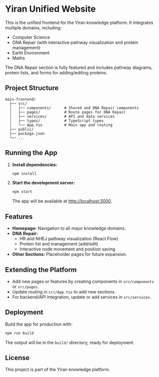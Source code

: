 # Yiran Unified Website

This is the unified frontend for the Yiran knowledge platform. It integrates multiple domains, including:

- Computer Science
- DNA Repair (with interactive pathway visualization and protein management)
- Earth Environment
- Maths

The DNA Repair section is fully featured and includes pathway diagrams, protein lists, and forms for adding/editing proteins.

## Project Structure

```
main-frontend/
  ├── src/
  │   ├── components/      # Shared and DNA Repair components
  │   ├── pages/           # Route pages for DNA Repair
  │   ├── services/        # API and data services
  │   ├── types/           # TypeScript types
  │   └── App.tsx          # Main app and routing
  ├── public/
  ├── package.json
  └── ...
```

## Running the App

1. **Install dependencies:**
   ```bash
   npm install
   ```
2. **Start the development server:**
   ```bash
   npm start
   ```
   The app will be available at [http://localhost:3000](http://localhost:3000).

## Features

- **Homepage:** Navigation to all major knowledge domains.
- **DNA Repair:**
  - HR and NHEJ pathway visualization (React Flow)
  - Protein list and management (add/edit)
  - Interactive node movement and position saving
- **Other Sections:** Placeholder pages for future expansion.

## Extending the Platform
- Add new pages or features by creating components in `src/components` or `src/pages`.
- Update routing in `src/App.tsx` to add new sections.
- For backend/API integration, update or add services in `src/services`.

## Deployment
Build the app for production with:
```bash
npm run build
```
The output will be in the `build/` directory, ready for deployment.

## License
This project is part of the Yiran knowledge platform.
